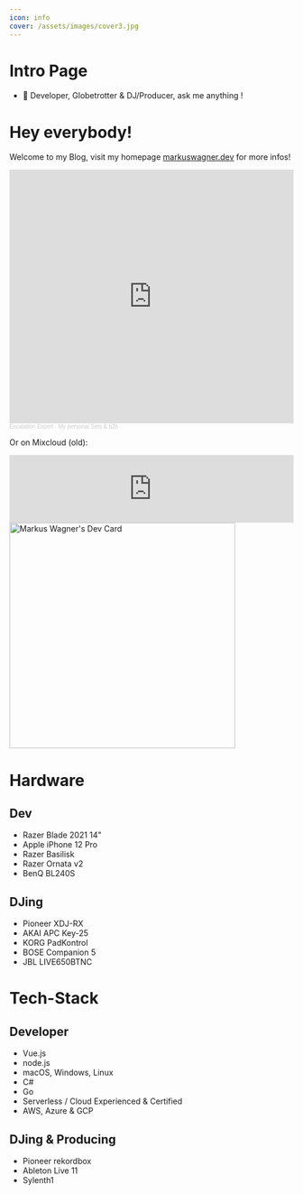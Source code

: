 ```yaml
---
icon: info
cover: /assets/images/cover3.jpg
---
```


# Intro Page
<!--
**djdiox/djdiox** is a ✨ _special_ ✨ repository because its `README.md` (this file) appears on your GitHub profile.

Here are some ideas to get you started:

- 🔭 I’m currently working on ...
- 🌱 I’m currently learning ...
- 👯 I’m looking to collaborate on ...
- 🤔 I’m looking for help with ...
- 💬 Ask me about ...
- 📫 How to reach me: ...
- 😄 Pronouns: ...
- ⚡ Fun fact: ...
-->
- 💬 Developer, Globetrotter & DJ/Producer, ask me anything !<br />

# Hey everybody!

Welcome to my Blog, visit my homepage [markuswagner.dev](https://markuswagner.dev) for more infos!
<iframe width="100%" height="450" scrolling="no" frameborder="no" allow="autoplay" src="https://w.soundcloud.com/player/?url=https%3A//api.soundcloud.com/playlists/1631144494&color=%23ff5500&auto_play=false&hide_related=false&show_comments=true&show_user=true&show_reposts=false&show_teaser=true"></iframe><div style="font-size: 10px; color: #cccccc;line-break: anywhere;word-break: normal;overflow: hidden;white-space: nowrap;text-overflow: ellipsis; font-family: Interstate,Lucida Grande,Lucida Sans Unicode,Lucida Sans,Garuda,Verdana,Tahoma,sans-serif;font-weight: 100;"><a href="https://soundcloud.com/escalation-expert" title="Escalation Expert" target="_blank" style="color: #cccccc; text-decoration: none;">Escalation Expert</a> · <a href="https://soundcloud.com/escalation-expert/sets/my-personal-sets-b2b" title="My personal Sets &amp; b2b" target="_blank" style="color: #cccccc; text-decoration: none;">My personal Sets &amp; b2b</a></div>

Or on Mixcloud (old):

<iframe width="100%" height="120" src="https://www.mixcloud.com/widget/iframe/?hide_cover=1&light=1&feed=%2Fdiox_dj%2F" frameborder="0" ></iframe>
<a href="https://app.daily.dev/CloudCrusader_X"><img src="https://api.daily.dev/devcards/b835fdb47f1d4c9e8abef9ba763cf0d2.png?r=tme" width="400" alt="Markus Wagner's Dev Card"/></a>

# Hardware

## Dev
- Razer Blade 2021 14"
- Apple iPhone 12 Pro
- Razer Basilisk
- Razer Ornata v2
- BenQ BL240S


## DJing

- Pioneer XDJ-RX
- AKAI APC Key-25
- KORG PadKontrol
- BOSE Companion 5
- JBL LIVE650BTNC

# Tech-Stack

## Developer
- Vue.js
- node.js
- macOS, Windows, Linux
- C#
- Go
- Serverless / Cloud Experienced & Certified
- AWS, Azure & GCP

## DJing & Producing

- Pioneer rekordbox
- Ableton Live 11
- Sylenth1